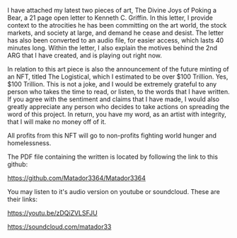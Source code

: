 I have attached my latest two pieces of art, The Divine Joys of Poking a Bear, a 21 page open letter to Kenneth C. Griffin. In this letter, I provide context to the atrocities he has been committing on the art world, the stock markets, and society at large, and demand he cease and desist. The letter has also been converted to an audio file, for easier access, which lasts 40 minutes long. Within the letter, I also explain the motives behind the 2nd ARG that I have created, and is playing out right now. 

In relation to this art piece is also the announcement of the future minting of an NFT, titled The Logistical, which I estimated to be over $100 Trillion. Yes, $100 Trillion.  This is not a joke, and I would be extremely grateful to any person who takes the time to read, or listen, to the words that I have written. If you agree with the sentiment and claims that I have made, I would also greatly appreciate any person who decides to take actions on spreading the word of this project. In return, you have my word, as an artist with integrity, that I will make no money off of it. 

All profits from this NFT will go to non-profits fighting world hunger and homelessness.

The PDF file containing the written is located by following the link to this github: 

https://github.com/Matador3364/Matador3364

You may listen to it's audio version on youtube or soundcloud. These are their links:

https://youtu.be/zDQiZVLSFJU

https://soundcloud.com/matador33
